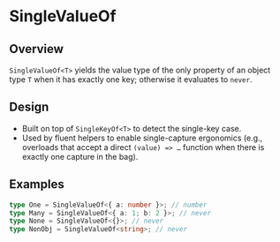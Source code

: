 # SingleValueOf

## Overview

`SingleValueOf<T>` yields the value type of the only property of an object type
`T` when it has exactly one key; otherwise it evaluates to `never`.

## Design

- Built on top of `SingleKeyOf<T>` to detect the single-key case.
- Used by fluent helpers to enable single-capture ergonomics (e.g., overloads
  that accept a direct `(value) => …` function when there is exactly one capture
  in the bag).

## Examples

```ts
type One = SingleValueOf<{ a: number }>; // number
type Many = SingleValueOf<{ a: 1; b: 2 }>; // never
type None = SingleValueOf<{}>; // never
type NonObj = SingleValueOf<string>; // never
```
